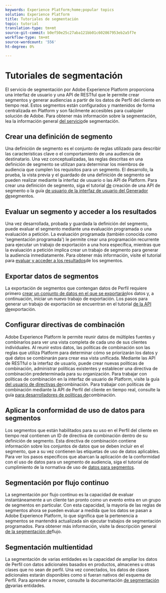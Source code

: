 ```yaml
---
keywords: Experience Platform;home;popular topics
solution: Experience Platform
title: Tutoriales de segmentación
topic: tutorial
translation-type: tm+mt
source-git-commit: b0ef50e25c27aba121bb01c602867953eb2a5f7e
workflow-type: tm+mt
source-wordcount: '556'
ht-degree: 0%

---
```



# Tutoriales de segmentación

El servicio de segmentación por Adobe Experience Platform proporciona una interfaz de usuario y una API de RESTful que le permite crear segmentos y generar audiencias a partir de los datos de Perfil del cliente en tiempo real. Estos segmentos están configurados y mantenidos de forma centralizada en Platform y son fácilmente accesibles para cualquier solución de Adobe. Para obtener más información sobre la segmentación, lea la información general [del servicio](../segmentation/home.md)de segmentación.

## Crear una definición de segmento

Una definición de segmento es el conjunto de reglas utilizado para describir las características clave o el comportamiento de una audiencia de destinatario. Una vez conceptualizadas, las reglas descritas en una definición de segmento se utilizan para determinar los miembros de audiencia que cumplen los requisitos para un segmento. El desarrollo, la prueba, la vista previa y el guardado de una definición de segmento se pueden realizar mediante la interfaz de usuario o las API de Platform. Para crear una definición de segmento, siga el tutorial [de](../segmentation/tutorials/create-a-segment.md) creación de una API de segmento o la guía [de usuario de la interfaz de usuario del Generador de](../segmentation/ui/overview.md)segmentos.

## Evaluar un segmento y acceder a los resultados

Una vez desarrollada, probada y guardada la definición del segmento, puede evaluar el segmento mediante una evaluación programada o una evaluación a petición. La evaluación programada (también conocida como &#39;segmentación programada&#39;) le permite crear una programación recurrente para ejecutar un trabajo de exportación a una hora específica, mientras que la evaluación a petición implica crear un trabajo de segmento para generar la audiencia inmediatamente. Para obtener más información, visite el tutorial para [evaluar y acceder a los resultados](../segmentation/tutorials/evaluate-a-segment.md)de los segmentos.

## Exportar datos de segmentos

La exportación de segmentos que contengan datos de Perfil requiere primero [crear un conjunto de datos en el que se exportarán](../segmentation/tutorials/create-dataset-export-segment.md)los datos y, a continuación, iniciar un nuevo trabajo de exportación. Los pasos para generar un trabajo de exportación se encuentran en el tutorial [de la API de](../segmentation/tutorials/export-data.md)exportación.

## Configurar directivas de combinación

Adobe Experience Platform le permite reunir datos de múltiples fuentes y combinarlos para ver una vista completa de cada uno de sus clientes individuales. Al reunir estos datos, las políticas de combinación son las reglas que utiliza Platform para determinar cómo se priorizarán los datos y qué datos se combinarán para crear esa vista unificada. Mediante las API de RESTful o la interfaz de usuario, puede crear nuevas políticas de combinación, administrar políticas existentes y establecer una directiva de combinación predeterminada para su organización. Para trabajar con políticas de combinación en la interfaz de usuario de Platform, visite la guía [del usuario de directivas de](../profile/ui/merge-policies.md)combinación. Para trabajar con políticas de combinación mediante la API de Perfil del cliente en tiempo real, consulte la guía [para desarrolladores de políticas de](../profile/api/merge-policies.md)combinación.

## Aplicar la conformidad de uso de datos para segmentos

Los segmentos que están habilitados para su uso en el Perfil del cliente en tiempo real contienen un ID de directiva de combinación dentro de su definición de segmento. Esta directiva de combinación contiene información sobre los conjuntos de datos que se deben incluir en el segmento, que a su vez contienen las etiquetas de uso de datos aplicables. Para ver los pasos específicos que abarcan la aplicación de la conformidad con el uso de datos para un segmento de audiencia, siga el tutorial de cumplimiento de la normativa de uso de [datos para segmentos](../segmentation/tutorials/governance.md).

## Segmentación por flujo continuo

La segmentación por flujo continuo es la capacidad de evaluar instantáneamente a un cliente tan pronto como un evento entra en un grupo de segmentos en particular. Con esta capacidad, la mayoría de las reglas de segmentos ahora se pueden evaluar a medida que los datos se pasan a Adobe Experience Platform, lo que significa que la pertenencia a segmentos se mantendrá actualizada sin ejecutar trabajos de segmentación programados. Para obtener más información, visite la descripción general [de la segmentación de](../segmentation/api/streaming-segmentation.md)flujo.

## Segmentación multientidad

La segmentación de varias entidades es la capacidad de ampliar los datos de Perfil con datos adicionales basados en productos, almacenes u otras clases que no sean de perfil. Una vez conectados, los datos de clases adicionales estarán disponibles como si fueran nativos del esquema de Perfil. Para aprender a mover, consulte la documentación [de segmentación de](../segmentation/multi-entity-segmentation.md)varias entidades.